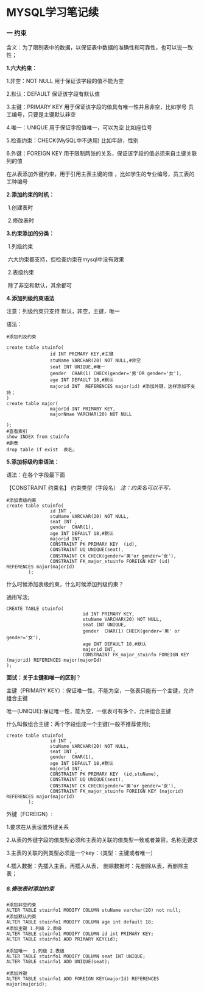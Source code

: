 # MYSQL学习笔记续

### 一 约束

 

含义：为了限制表中的数据，以保证表中数据的准确性和可靠性，也可以说一致性； 

**1.六大约束：** 

1.非空：NOT  NULL     用于保证该字段的值不能为空 

2.默认：DEFAULT       保证该字段有默认值 

3.主键：PRIMARY KEY         用于保证该字段的值具有唯一性并且非空，比如学号 员工编号，只要是主键默认非空 

4.唯一：UNIQUE    用于保证字段值唯一，可以为空 比如座位号 

5.检查约束：CHECK(MySQL中不适用)   比如年龄，性别 

6.外键：FOREIGN KEY  用于限制两张的关系，保证该字段的值必须来自主键关联列的值 

在从表添加外键约束，用于引用主表主键的值 ，比如学生的专业编号，员工表的工种编号 



**2.添加约束的时机：** 

​	1.创建表时 

​	2.修改表时 

**3.约束添加的分类：** 

​	1.列级约束 

​	六大约束都支持，但检查约束在mysql中没有效果 

​	2.表级约束 

​	除了非空和默认，其余都可

**4.添加列级约束语法**

注意：列级约束只支持 默认，非空，主键，唯一

语法：

```mysql
#添加列及约束

create table stuinfo(
				id INT PRIMARY KEY,#主键
				stuName VARCHAR(20) NOT NULL,#非空
				seat INT UNIQUE,#唯一
				gender	CHAR(1) CHECK(gender='男'OR gender='女'),
				age INT DEFAULT 18,#默认
				majorid INT  REFERENCES major(id) #添加外键，这样添加不支持；
)
create table major(
				majorId INT PRIMARY KEY,
				majorNmae VARCHAR(20) NOT NULL
				
);
#查看索引
show INDEX from stuinfo
#删表
drop table if exist  表名;
```

**5.添加标级约束语法：**

语法：在各个字段最下面

【CONSTRAINT 约束名】  约束类型（字段名） *注：约束名可以不写，*

```mysql
#添加表级约束
create table stuinfo(
				id INT ,
				stuName VARCHAR(20) NOT NULL,
				seat INT ,
				gender	CHAR(1),
				age INT DEFAULT 18,#默认
				majorid INT,
				CONSTRAINT PK PRIMARY KEY  (id),
				CONSTRAINT UQ UNIQUE(seat),
				CONSTRAINT CK CHECK(gender='男'or gender='女'),
				CONSTRAINT FK_major_stuinfo FOREIGN KEY (id) REFERENCES major(majorId)
		);
```



什么时候添加表级约束，什么时候添加列级约束？

通用写法;

```mysql
CREATE TABLE stuinfo(
							id INT PRIMARY KEY,
							stuName VARCHAR(20) NOT NULL,
							seat INT UNIQUE,
							gender	CHAR(1) CHECK(gender='男' or gender='女'),
							age INT DEFAULT 18,#默认
							majorid INT,
							CONSTRAINT FK_major_stuinfo FOREIGN KEY (majorid) REFERENCES major(majorId)
);
```



**面试：关于主键和唯一的区别**？

主键（PRIMARY KEY）：保证唯一性，不能为空，一张表只能有一个主键，允许组合主键

唯一(UNIQUE):保证唯一性，能为空，一张表可有多个，允许组合主键



什么叫做组合主键：两个字段组成一个主键(一般不推荐使用);

```mysql
create table stuinfo(
				id INT ,
				stuName VARCHAR(20) NOT NULL,
				seat INT ,
				gender	CHAR(1),
				age INT DEFAULT 18,#默认
				majorid INT,
				CONSTRAINT PK PRIMARY KEY  (id,stuName),
				CONSTRAINT UQ UNIQUE(seat),
				CONSTRAINT CK CHECK(gender='男'or gender='女'),
				CONSTRAINT FK_major_stuinfo FOREIGN KEY (majorid) REFERENCES major(majorId)
		);
```

外键（FOREIGN）:

1.要求在从表设置外键关系

2.从表的外键字段的值类型必须和主表的关联的值类型一致或者兼容，名称无要求

3.主表的关联的列类型必须是一个key：（类型：主键或者唯一） 

4.插入数据：先插入主表，再插入从表，  删除数据时：先删除从表，再删除主表；



##### 6.修改表时添加约束

```mysql
#添加非空约束
ALTER TABLE stuinfo1 MODIFY COLUMN stuName varchar(20) not null;
#添加默认约束
ALTER TABLE stuinfo1 MODIFY COLUMN age int default 18;
#添加主键 1.列级 2.表级
ALTER TABLE stuinfo1 MODIFY COLUMN id int PRIMARY KEY;
ALTER TABLE stuinfo1 ADD PRIMARY KEY(id);

#添加唯一  1.列级 2.表级
ALTER TABLE stuinfo1 MODIFY COLUMN seat INT UNIQUE;
ALTER TABLE stuinfo1 ADD UNIQUE(seat);

#添加外键
ALTER TABLE stuinfo1 ADD FOREIGN KEY(majorId) REFERENCES major(majorid);

```


